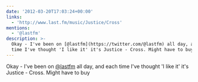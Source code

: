 ```yaml
---
date: '2012-03-20T17:03:24+00:00'
links:
  - 'http://www.last.fm/music/Justice/Cross'
mentions:
  - '@lastfm'
description: >-
  Okay - I've been on [@lastfm](https://twitter.com/@lastfm) all day, and each
  time I've thought 'I like it' it's Justice - Cross. Might have to buy
---
```

Okay - I've been on [@lastfm](https://twitter.com/@lastfm) all day, and each time I've thought 'I like it' it's Justice - Cross. Might have to buy 
